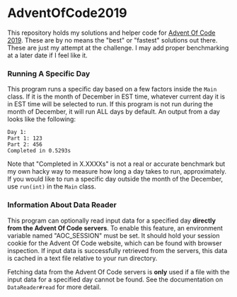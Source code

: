 # AdventOfCode2019
This repository holds my solutions and helper code for [Advent Of Code 2019](https://adventofcode.com/2019).
These are by no means the "best" or "fastest" solutions out there. These are just my attempt at the challenge.
I may add proper benchmarking at a later date if I feel like it.

### Running A Specific Day
This program runs a specific day based on a few factors inside the `Main` class.
If it is the month of December in EST time, whatever current day it is in EST time will be selected to run.
If this program is not run during the month of December, it will run ALL days by default.
An output from a day looks like the following:
```text
Day 1:
Part 1: 123
Part 2: 456
Completed in 0.5293s
```
Note that "Completed in X.XXXXs" is not a real or accurate benchmark but my own hacky way to measure how long a day takes to run, approximately.
If you would like to run a specific day outside the month of the December, use `run(int)` in the `Main` class.
### Information About Data Reader
This program can optionally read input data for a specified day **directly from the Advent Of Code servers**.
To enable this feature, an environment variable named "AOC_SESSION" must be set.
It should hold your session cookie for the Advent Of Code website, which can be found with browser inspection.
If input data is successfully retrieved from the servers, this data is cached in a text file relative to your run directory.

Fetching data from the Advent Of Code servers is **only** used if a file with the input data for a specified day cannot be found.
See the documentation on `DataReader#read` for more detail.
